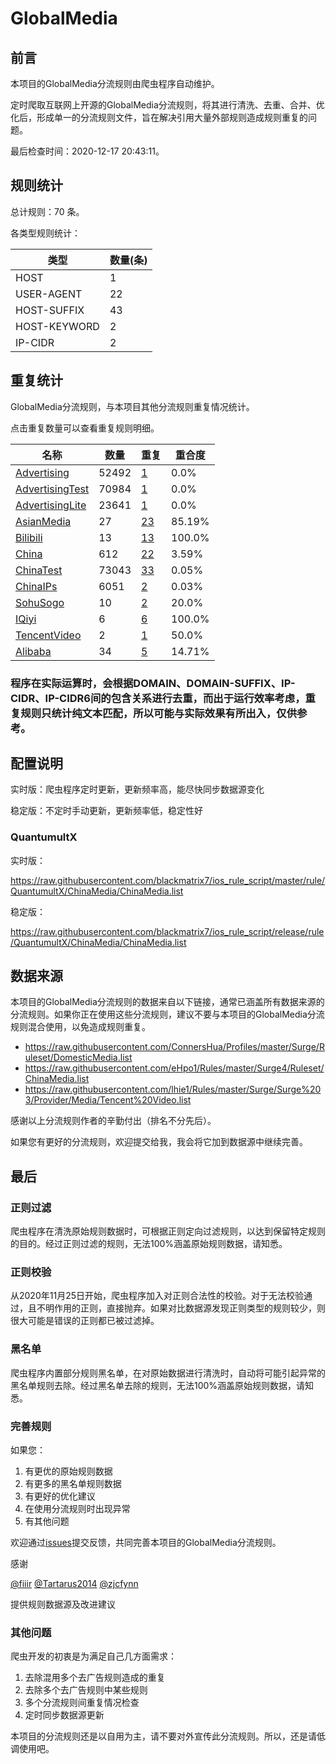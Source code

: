 # GlobalMedia

## 前言

本项目的GlobalMedia分流规则由爬虫程序自动维护。

定时爬取互联网上开源的GlobalMedia分流规则，将其进行清洗、去重、合并、优化后，形成单一的分流规则文件，旨在解决引用大量外部规则造成规则重复的问题。




最后检查时间：2020-12-17 20:43:11。

## 规则统计

总计规则：70 条。

各类型规则统计：

| 类型 | 数量(条) |
| ---- | ---- |
| HOST | 1 |
| USER-AGENT | 22 |
| HOST-SUFFIX | 43 |
| HOST-KEYWORD | 2 |
| IP-CIDR | 2 |
## 重复统计

GlobalMedia分流规则，与本项目其他分流规则重复情况统计。

点击重复数量可以查看重复规则明细。

| 名称 | 数量 | 重复 | 重合度 |
| ---- | ---- | ---- | ------ |
|  [Advertising](https://github.com/blackmatrix7/ios_rule_script/tree/master/rule/QuantumultX/Advertising)    | 52492   | [1](https://raw.githubusercontent.com/blackmatrix7/ios_rule_script/master/rule/QuantumultX/ChinaMedia/Repeat.list)   |   0.0% |
|  [AdvertisingTest](https://github.com/blackmatrix7/ios_rule_script/tree/master/rule/QuantumultX/AdvertisingTest)    | 70984   | [1](https://raw.githubusercontent.com/blackmatrix7/ios_rule_script/master/rule/QuantumultX/ChinaMedia/Repeat.list)   |   0.0% |
|  [AdvertisingLite](https://github.com/blackmatrix7/ios_rule_script/tree/master/rule/QuantumultX/AdvertisingLite)    | 23641   | [1](https://raw.githubusercontent.com/blackmatrix7/ios_rule_script/master/rule/QuantumultX/ChinaMedia/Repeat.list)   |   0.0% |
|  [AsianMedia](https://github.com/blackmatrix7/ios_rule_script/tree/master/rule/QuantumultX/AsianMedia)    | 27   | [23](https://raw.githubusercontent.com/blackmatrix7/ios_rule_script/master/rule/QuantumultX/ChinaMedia/Repeat.list)   |   85.19% |
|  [Bilibili](https://github.com/blackmatrix7/ios_rule_script/tree/master/rule/QuantumultX/Bilibili)    | 13   | [13](https://raw.githubusercontent.com/blackmatrix7/ios_rule_script/master/rule/QuantumultX/ChinaMedia/Repeat.list)   |   100.0% |
|  [China](https://github.com/blackmatrix7/ios_rule_script/tree/master/rule/QuantumultX/China)    | 612   | [22](https://raw.githubusercontent.com/blackmatrix7/ios_rule_script/master/rule/QuantumultX/ChinaMedia/Repeat.list)   |   3.59% |
|  [ChinaTest](https://github.com/blackmatrix7/ios_rule_script/tree/master/rule/QuantumultX/ChinaTest)    | 73043   | [33](https://raw.githubusercontent.com/blackmatrix7/ios_rule_script/master/rule/QuantumultX/ChinaMedia/Repeat.list)   |   0.05% |
|  [ChinaIPs](https://github.com/blackmatrix7/ios_rule_script/tree/master/rule/QuantumultX/ChinaIPs)    | 6051   | [2](https://raw.githubusercontent.com/blackmatrix7/ios_rule_script/master/rule/QuantumultX/ChinaMedia/Repeat.list)   |   0.03% |
|  [SohuSogo](https://github.com/blackmatrix7/ios_rule_script/tree/master/rule/QuantumultX/SohuSogo)    | 10   | [2](https://raw.githubusercontent.com/blackmatrix7/ios_rule_script/master/rule/QuantumultX/ChinaMedia/Repeat.list)   |   20.0% |
|  [IQiyi](https://github.com/blackmatrix7/ios_rule_script/tree/master/rule/QuantumultX/IQiyi)    | 6   | [6](https://raw.githubusercontent.com/blackmatrix7/ios_rule_script/master/rule/QuantumultX/ChinaMedia/Repeat.list)   |   100.0% |
|  [TencentVideo](https://github.com/blackmatrix7/ios_rule_script/tree/master/rule/QuantumultX/TencentVideo)    | 2   | [1](https://raw.githubusercontent.com/blackmatrix7/ios_rule_script/master/rule/QuantumultX/ChinaMedia/Repeat.list)   |   50.0% |
|  [Alibaba](https://github.com/blackmatrix7/ios_rule_script/tree/master/rule/QuantumultX/Alibaba)    | 34   | [5](https://raw.githubusercontent.com/blackmatrix7/ios_rule_script/master/rule/QuantumultX/ChinaMedia/Repeat.list)   |   14.71% |
### 程序在实际运算时，会根据DOMAIN、DOMAIN-SUFFIX、IP-CIDR、IP-CIDR6间的包含关系进行去重，而出于运行效率考虑，重复规则只统计纯文本匹配，所以可能与实际效果有所出入，仅供参考。

## 配置说明

实时版：爬虫程序定时更新，更新频率高，能尽快同步数据源变化

稳定版：不定时手动更新，更新频率低，稳定性好

### QuantumultX 
实时版：

https://raw.githubusercontent.com/blackmatrix7/ios_rule_script/master/rule/QuantumultX/ChinaMedia/ChinaMedia.list

稳定版：

https://raw.githubusercontent.com/blackmatrix7/ios_rule_script/release/rule/QuantumultX/ChinaMedia/ChinaMedia.list

## 数据来源

本项目的GlobalMedia分流规则的数据来自以下链接，通常已涵盖所有数据来源的分流规则。如果你正在使用这些分流规则，建议不要与本项目的GlobalMedia分流规则混合使用，以免造成规则重复。

- https://raw.githubusercontent.com/ConnersHua/Profiles/master/Surge/Ruleset/DomesticMedia.list
- https://raw.githubusercontent.com/eHpo1/Rules/master/Surge4/Ruleset/ChinaMedia.list
- https://raw.githubusercontent.com/lhie1/Rules/master/Surge/Surge%203/Provider/Media/Tencent%20Video.list


感谢以上分流规则作者的辛勤付出（排名不分先后）。

如果您有更好的分流规则，欢迎提交给我，我会将它加到数据源中继续完善。

## 最后

### 正则过滤

爬虫程序在清洗原始规则数据时，可根据正则定向过滤规则，以达到保留特定规则的目的。经过正则过滤的规则，无法100%涵盖原始规则数据，请知悉。

### 正则校验

从2020年11月25日开始，爬虫程序加入对正则合法性的校验。对于无法校验通过，且不明作用的正则，直接抛弃。如果对比数据源发现正则类型的规则较少，则很大可能是错误的正则都已被过滤掉。

### 黑名单

爬虫程序内置部分规则黑名单，在对原始数据进行清洗时，自动将可能引起异常的黑名单规则去除。经过黑名单去除的规则，无法100%涵盖原始规则数据，请知悉。

### 完善规则

如果您：

1. 有更优的原始规则数据
2. 有更多的黑名单规则数据
3. 有更好的优化建议
4. 在使用分流规则时出现异常
5. 有其他问题

欢迎通过[issues](https://github.com/blackmatrix7/ios_rule_script/issues/new)提交反馈，共同完善本项目的GlobalMedia分流规则。

感谢

[@fiiir](https://github.com/fiiir) [@Tartarus2014](https://github.com/Tartarus2014) [@zjcfynn](https://github.com/zjcfynn) 

提供规则数据源及改进建议

### 其他问题

爬虫开发的初衷是为满足自己几方面需求：

1. 去除混用多个去广告规则造成的重复
2. 去除多个去广告规则中某些规则
3. 多个分流规则间重复情况检查
4. 定时同步数据源更新

本项目的分流规则还是以自用为主，请不要对外宣传此分流规则。所以，还是请低调使用吧。